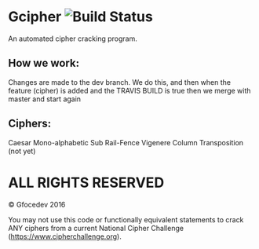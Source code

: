 # Gcipher ![Build Status](https://travis-ci.com/gforcedev/Gcipher.svg?token=w2Ko67N59sgzxrJMpsG6&branch=master)

An automated cipher cracking program.

## How we work:
  Changes are made to the dev branch. We do this, and then when the feature (cipher) is added and the TRAVIS BUILD is true then we merge   with master and start again

## Ciphers:
  Caesar
  Mono-alphabetic Sub
  Rail-Fence
  Vigenere
  Column Transposition (not yet)

# ALL RIGHTS RESERVED
  © Gfocedev 2016
   
   
  You may not use this code or functionally equivalent statements to crack ANY ciphers from a current National Cipher Challenge
  (https://www.cipherchallenge.org).
  
 
